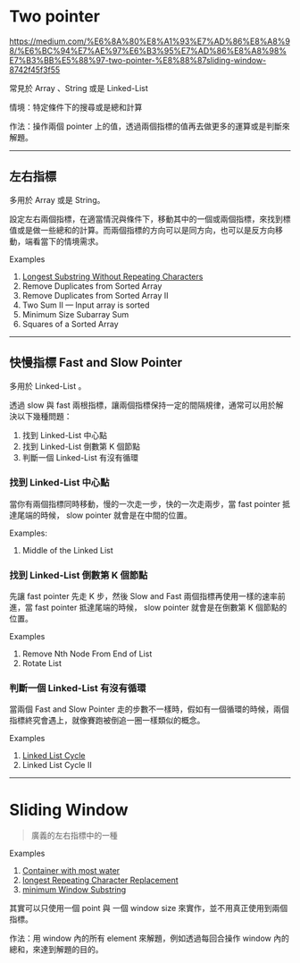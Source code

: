 # Two pointer
https://medium.com/%E6%8A%80%E8%A1%93%E7%AD%86%E8%A8%98/%E6%BC%94%E7%AE%97%E6%B3%95%E7%AD%86%E8%A8%98%E7%B3%BB%E5%88%97-two-pointer-%E8%88%87sliding-window-8742f45f3f55

常見於 Array 、String 或是 Linked-List 

情境：特定條件下的搜尋或是總和計算

作法：操作兩個 pointer 上的值，透過兩個指標的值再去做更多的運算或是判斷來解題。

---
## 左右指標
多用於 Array 或是 String。

設定左右兩個指標，在適當情況與條件下，移動其中的一個或兩個指標，來找到標值或是做一些總和的計算。而兩個指標的方向可以是同方向，也可以是反方向移動，端看當下的情境需求。

Examples
1. [Longest Substring Without Repeating Characters](/blind75//hint/string/longestSubstringWithoutRepeatingCharacters.js)
2. Remove Duplicates from Sorted Array
3. Remove Duplicates from Sorted Array II
4. Two Sum II — Input array is sorted
5. Minimum Size Subarray Sum
6. Squares of a Sorted Array

---
## 快慢指標 Fast and Slow Pointer
多用於 Linked-List 。

透過 slow 與 fast 兩根指標，讓兩個指標保持一定的間隔規律，通常可以用於解決以下幾種問題：
1. 找到 Linked-List 中心點
2. 找到 Linked-List 倒數第 K 個節點
3. 判斷一個 Linked-List 有沒有循環


### 找到 Linked-List 中心點
當你有兩個指標同時移動，慢的一次走一步，快的一次走兩步，當 fast pointer 抵達尾端的時候， slow pointer 就會是在中間的位置。

Examples:
1. Middle of the Linked List

### 找到 Linked-List 倒數第 K 個節點
先讓 fast pointer 先走 K 步，然後 Slow and Fast 兩個指標再使用一樣的速率前進，當 fast pointer 抵達尾端的時候， slow pointer 就會是在倒數第 K 個節點的位置。

Examples
1. Remove Nth Node From End of List
2. Rotate List


### 判斷一個 Linked-List 有沒有循環
當兩個 Fast and Slow Pointer 走的步數不一樣時，假如有一個循環的時候，兩個指標終究會遇上，就像賽跑被倒追一圈一樣類似的概念。

Examples
1. [Linked List Cycle](../blind75/hint/linked-list/linked-list-cycle.md)
2. Linked List Cycle II


---
# Sliding Window
>   廣義的左右指標中的一種

Examples
1. [Container with most water](/blind75//hint//array//container-with-most-water.js)
2. [longest Repeating Character Replacement](/blind75//hint//string//longestRepeatingCharacterReplacement.md)
3. [minimum Window Substring](/blind75/hint/string/minimumWindowSubstring.md)

其實可以只使用一個 point 與 一個 window size 來實作，並不用真正使用到兩個指標。

作法：用 window 內的所有 element 來解題，例如透過每回合操作 window 內的總和，來達到解題的目的。
